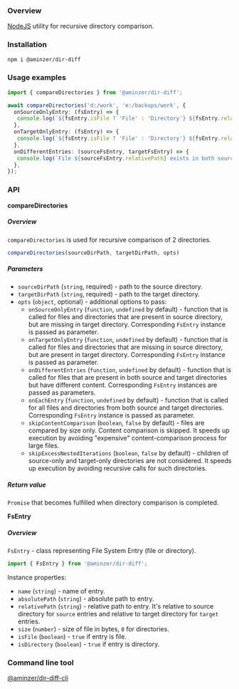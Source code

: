 ### Overview

[NodeJS](https://nodejs.org) utility for recursive directory comparison.

### Installation

```bash
npm i @aminzer/dir-diff
```

### Usage examples

```typescript
import { compareDirectories } from '@aminzer/dir-diff';

await compareDirectories('d:/work', 'e:/backups/work', {
  onSourceOnlyEntry: (fsEntry) => {
   console.log(`${fsEntry.isFile ? 'File' : 'Directory'} ${fsEntry.relativePath} exists in the source directory only`);
  },
  onTargetOnlyEntry: (fsEntry) => {
   console.log(`${fsEntry.isFile ? 'File' : 'Directory'} ${fsEntry.relativePath} exists in the target directory only`);
  },
  onDifferentEntries: (sourceFsEntry, targetFsEntry) => {
   console.log(`File ${sourceFsEntry.relativePath} exists in both source and target directories, but with different content`);
  },
});
```

### API

**compareDirectories**

##### Overview

`compareDirectories` is used for recursive comparison of 2 directories.

```typescript
compareDirectories(sourceDirPath, targetDirPath, opts)
```

##### Parameters

* `sourceDirPath` (`string`, required) - path to the source directory.
* `targetDirPath` (`string`, required) - path to the target directory.
* `opts` (`object`, optional) - additional options to pass:
    * `onSourceOnlyEntry` (`function`, `undefined` by default) - function that is called for files and directories that are present in source directory, but are missing in target directory. Corresponding `FsEntry` instance is passed as parameter.
    * `onTargetOnlyEntry` (`function`, `undefined` by default) - function that is called for files and directories that are missing in source directory, but are present in target directory. Corresponding `FsEntry` instance is passed as parameter.
    * `onDifferentEntries` (`function`, `undefined` by default) - function that is called for files that are present in both source and target directories but have different content. Corresponding `FsEntry` instances are passed as parameters.
    * `onEachEntry` (`function`, `undefined` by default) - function that is called for all files and directories from both source and target directories. Corresponding `FsEntry` instance is passed as parameter.
    * `skipContentComparison` (`boolean`, `false` by default) - files are compared by size only. Content comparison is skipped. It speeds up execution by avoiding "expensive" content-comparison process for large files.
    * `skipExcessNestedIterations` (`boolean`, `false` by default) - children of source-only and target-only directories are not considered. It speeds up execution by avoiding recursive calls for such directories.

##### Return value

`Promise` that becomes fulfilled when directory comparison is completed.

**FsEntry**

##### Overview

`FsEntry` - class representing File System Entry (file or directory).

```typescript
import { FsEntry } from '@aminzer/dir-diff';
```

Instance properties:
* `name` (`string`) - name of entry.
* `absolutePath` (`string`) - absolute path to entry.
* `relativePath` (`string`) - relative path to entry. It's relative to source directory for `source` entries and relative to target directory for `target` entries.
* `size` (`number`) - size of file in bytes, `0` for directories.
* `isFile` (`boolean`) - `true` if entry is file.
* `isDirectory` (`boolean`) - `true` if entry is directory.

### Command line tool

[@aminzer/dir-diff-cli](https://www.npmjs.com/package/@aminzer/dir-diff-cli)
